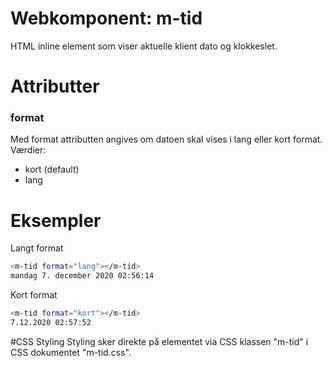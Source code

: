 
# Webkomponent: m-tid
HTML inline element som viser aktuelle klient dato og klokkeslet.

# Attributter

### format
Med format attributten angives om datoen skal vises i lang eller kort format. Værdier:

- kort (default)
- lang 

# Eksempler
Langt format
```sh
<m-tid format="lang"></m-tid>
mandag 7. december 2020 02:56:14
```
Kort format
```sh
<m-tid format="kort"></m-tid>
7.12.2020 02:57:52
```

#CSS Styling
Styling sker direkte på elementet via CSS klassen "m-tid" i CSS dokumentet "m-tid.css".